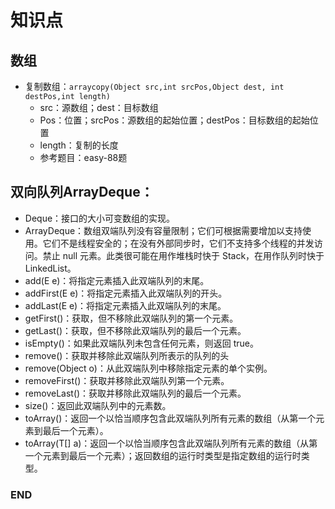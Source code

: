 # 知识点



## 数组
- 复制数组：`arraycopy(Object src,int srcPos,Object dest, int destPos,int length)`
  - src：源数组；dest：目标数组
  - Pos：位置；srcPos：源数组的起始位置；destPos：目标数组的起始位置
  - length：复制的长度
  - 参考题目：easy-88题



## 双向队列ArrayDeque：
- Deque：接口的大小可变数组的实现。
- ArrayDeque：数组双端队列没有容量限制；它们可根据需要增加以支持使用。它们不是线程安全的；在没有外部同步时，它们不支持多个线程的并发访问。禁止 null 元素。此类很可能在用作堆栈时快于 Stack，在用作队列时快于 LinkedList。
- add(E e)：将指定元素插入此双端队列的末尾。
- addFirst(E e)：将指定元素插入此双端队列的开头。
- addLast(E e)：将指定元素插入此双端队列的末尾。
- getFirst()：获取，但不移除此双端队列的第一个元素。
- getLast()：获取，但不移除此双端队列的最后一个元素。
- isEmpty()：如果此双端队列未包含任何元素，则返回 true。
- remove()：获取并移除此双端队列所表示的队列的头
- remove(Object o)：从此双端队列中移除指定元素的单个实例。
- removeFirst()：获取并移除此双端队列第一个元素。
- removeLast()：获取并移除此双端队列的最后一个元素。
- size()：返回此双端队列中的元素数。
- toArray()：返回一个以恰当顺序包含此双端队列所有元素的数组（从第一个元素到最后一个元素）。
- toArray(T[] a)：返回一个以恰当顺序包含此双端队列所有元素的数组（从第一个元素到最后一个元素）；返回数组的运行时类型是指定数组的运行时类型。

### END

